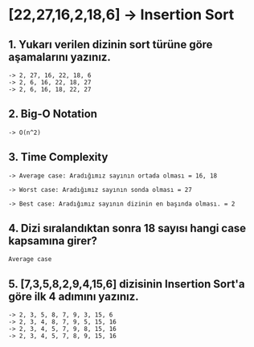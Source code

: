 # [22,27,16,2,18,6] -> Insertion Sort

## 1. Yukarı verilen dizinin sort türüne göre aşamalarını yazınız.

```
-> 2, 27, 16, 22, 18, 6
-> 2, 6, 16, 22, 18, 27
-> 2, 6, 16, 18, 22, 27
```

## 2. Big-O Notation

```
-> O(n^2)
```

## 3. Time Complexity

```
-> Average case: Aradığımız sayının ortada olması = 16, 18

-> Worst case: Aradığımız sayının sonda olması = 27

-> Best case: Aradığımız sayının dizinin en başında olması. = 2
```

## 4. Dizi sıralandıktan sonra 18 sayısı hangi case kapsamına girer?

```
Average case
```

## 5. [7,3,5,8,2,9,4,15,6] dizisinin Insertion Sort'a göre ilk 4 adımını yazınız.

```
-> 2, 3, 5, 8, 7, 9, 3, 15, 6
-> 2, 3, 4, 8, 7, 9, 5, 15, 16
-> 2, 3, 4, 5, 7, 9, 8, 15, 16
-> 2, 3, 4, 5, 7, 8, 9, 15, 16
```
